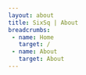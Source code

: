 ```yaml
---
layout: about
title: SixSq | About
breadcrumbs:
 - name: Home
   target: /
 - name: About
   target: About
---
```

